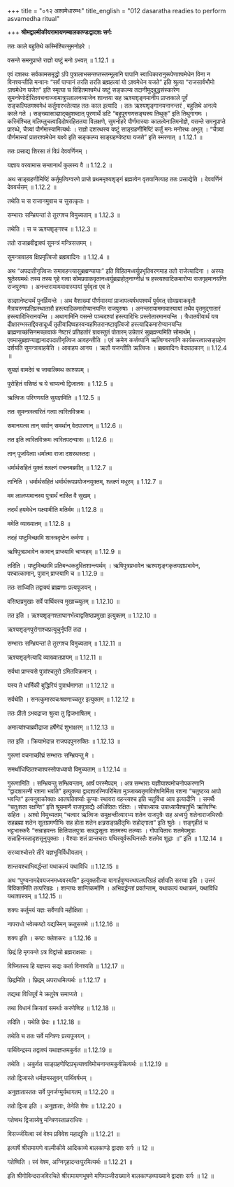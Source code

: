 +++
title = "०१२ अश्वमेधारम्भः"
title_english = "012 dasaratha readies to perform asvamedha ritual"

+++
**श्रीमद्वाल्मीकीयरामायणम्बालकाण्डःद्वादशः सर्गः**

ततः काले बहुतिथे कस्मिंश्चित्सुमनोहरे ।

वसन्ते समनुप्राप्ते राज्ञो यष्टुं मनो ऽभवत् ॥ 1.12.1 ॥

एवं दशरथः सर्वकामसमृद्धो ऽपि पुत्रालाभसन्तप्तस्तन्मूलानि पापानि स्वाधिकारानुरूपेणाश्वमेधेन विना न विनश्यन्तीति मन्वानः “सर्वं पाप्पानं तरति तरति ब्रह्महत्यां यो ऽश्वमेधेन यजते” इति श्रुत्या “राजसार्वभौमो ऽश्वमेधेन यजेत” इति स्मृत्या च विहितमश्वमेधं यष्टुं सङ्कल्प्य तदानीमुद्बुद्धसंस्कारेण सुमन्त्रेणोदीरितवचनाज्जामात्रुपलालनव्याजेन शान्तया सह ऋश्यशृङ्गमानीय प्राप्तकाले पूर्वं सङ्कल्पितमश्वमेधं कर्तुमारभतेत्याह ततः काल इत्यादि । ततः ऋश्यशृङ्गानयनानन्तरं , बहुतिथे अनल्पे काले गते । सङ्ख्यासञ्ज्ञाद्बहुशब्दात् पूरणार्थे डटि “बहुपूगगणसङ्घस्य तिथुक्” इति तिथुगागमः । कस्मिंश्चित् मलिम्लुचत्वादिदोषरहिततया विलक्षणे, सुमनोहरे पौर्णमास्याः कालत्वेनातिमनोज्ञे, वसन्ते समनुप्राप्ते प्रारब्धे, चैत्र्यां पौर्णमास्यामित्यर्थः । राज्ञो दशरथस्य यष्टुं साङ्ग्रहणीमिष्टिं कर्तुं मनः मनोरथः अभूत् । “चैत्र्यां पौर्णमास्यां प्रातरश्वमेधेन यक्ष्ये इति सङ्कल्प्य साङ्ग्रहण्येष्ट्या यजते” इति स्मरणात् ॥ 1.12.1 ॥

ततः प्रसाद्य शिरसा तं विप्रं देववर्णिनम् ।

यज्ञाय वरयामास सन्तानार्थं कुलस्य वै ॥ 1.12.2 ॥

अथ साङ्ग्रहणीमिष्टिं कर्तुमृत्विग्वरणे प्राप्ते प्रथममृश्यशृङ्गं ब्रह्मत्वेन वृतवानित्याह ततः प्रसाद्येति । देववर्णिनं देववर्चसम् ॥ 1.12.2 ॥

तथेति च स राजानमुवाच च सुसत्कृतः ।

सम्भाराः सम्भ्रियन्तां ते तुरगश्च विमुच्यताम् ॥ 1.12.3 ॥

तथेति । स च ऋश्यशृङ्गश्च ॥ 1.12.3 ॥

ततो राजाब्रवीद्वाक्यं सुमन्त्रं मन्त्रिसत्तमम् ।

सुमन्त्रावाहय क्षिप्रमृत्विजो ब्रह्मवादिनः ॥ 1.12.4 ॥

अथ “अपदातीनृत्विजः समावहन्त्यासुब्रह्मण्यायाः” इति विहितमध्वर्युप्रभृतिवरणमाह ततो राजेत्यादिना । अस्याः श्रुतेरयमर्थः तस्य तस्य गृहे गत्वा सोमप्रवाकवृतानध्वर्युब्रह्महोतृ़नाग्नीध्रं च हस्त्यश्वादिकमारोप्य राजगृहमानयन्ति राजपुरुषाः । अनन्तरायाममावास्यायां पूर्ववृता एव ते

सञ्ज्ञानेष्ट्यर्थं पुनर्व्रियन्ते । अथ वैशाख्यां पौर्णमास्यां प्राजापत्यर्षभपश्वर्थं पूर्ववत् सोमप्रवाकवृतौ मैत्रावरुणप्रतिप्रस्थातारौ हस्त्यादिकमारोप्यानयन्ति राजपुरुषाः । अनन्तरायाममावास्यायां तथैव वृतमुद्गातारं हस्त्यादिभिरानयन्ति । अथागामिनि वसन्ते पञ्चदश्यां हस्त्यादिभिः प्रस्तोतारमानयन्ति । त्रैधातवीयार्थं यत्र दीक्षारम्भस्तद्दिवसादूर्ध्वं तृतीयादिष्वहस्वन्वहमितरानष्टावृत्विजो हस्त्यादिकमारोप्यानयन्ति ब्राह्मणाच्छंसिनमच्छावाकं नेष्टारं प्रतिहर्तारं ग्रावस्तुतं पोतारम् उन्नेतारं सुब्रह्मण्यमिति सोमार्थम् । एवमासुब्रह्मण्याह्वानादपदातीनृत्विज आवहन्तीति । एवं क्रमेण कर्त्तव्यानि ऋत्विग्वरणानि कार्यकरत्वात्सङ्ग्रहेण दर्शयति सुमन्त्रावाहयेति । आवाहय आनय । ऋतौ यजन्तीति ऋत्विजः । ब्रह्मवादिनः वेदपाठकान् ॥ 1.12.4 ॥

सुयज्ञं वामदेवं च जाबालिमथ काश्यपम् ।

पुरोहितं वसिष्ठं च ये चाप्यन्ये द्विजातयः ॥ 1.12.5 ॥

ऋत्विजः परिगणयति सुयज्ञमिति ॥ 1.12.5 ॥

ततः सुमन्त्रस्त्वरितं गत्वा त्वरितविक्रमः ।

समानयत्स तान् सर्वान् समर्थान् वेदपारगान् ॥ 1.12.6 ॥

तत इति त्वरितविक्रमः त्वरितपदन्यासः ॥ 1.12.6 ॥

तान् पूजयित्वा धर्मात्मा राजा दशरथस्तदा ।

धर्मार्थसहितं युक्तं श्लक्ष्णं वचनमब्रवीत् ॥ 1.12.7 ॥

तानिति । धर्मार्थसहितं धर्मार्थरूपप्रयोजनयुक्तम्, श्लक्ष्णं मधुरम् ॥ 1.12.7 ॥

मम लालप्यमानस्य पुत्रार्थं नास्ति वै सुखम् ।

तदर्थं हयमेधेन यक्ष्यामीति मतिर्मम ॥ 1.12.8 ॥

ममेति व्याख्यातम् ॥ 1.12.8 ॥

तदहं यष्टुमिच्छामि शास्त्रदृष्टेन कर्मणा ।

ऋषिपुत्रप्रभावेन कामान् प्राप्स्यामि चाप्यहम् ॥ 1.12.9 ॥

तदिति । यष्टुमिच्छामि प्रतिबन्धकदुरितशान्त्यर्थम् । ऋषिपुत्रप्रभावेन ऋश्यशृङ्गकृतयज्ञप्रभावेन, पश्चात्कामान्, पुत्रान् प्राप्स्यामि च ॥ 1.12.9 ॥

ततः साध्विति तद्वाक्यं ब्राह्मणाः प्रत्यपूजयन् ।

वसिष्ठप्रमुखाः सर्वे पार्थिवस्य मुखाच्च्युतम् ॥ 1.12.10 ॥

तत इति । ऋश्यशृङ्गश्लाघागर्भत्वाद्वसिष्ठप्रमुखा इत्युक्तम् ॥ 1.12.10 ॥

ऋश्यशृङ्गपुरोगाश्चप्रत्यूचुर्नृपतिं तदा ।

सम्भाराः सम्भ्रियन्तां ते तुरगश्च विमुच्यताम् ॥ 1.12.11 ॥

ऋश्यशृङ्गेत्यादि व्याख्यातप्रायम् ॥ 1.12.11 ॥

सर्वथा प्राप्स्यसे पुत्रांश्चतुरो ऽमितविक्रमान् ।

यस्य ते धार्मिकी बुद्धिरियं पुत्रार्थमागता ॥ 1.12.12 ॥

सर्वथेति । सनत्कुमारवचःश्रवणाच्चतुर इत्युक्तम् ॥ 1.12.12 ॥

ततः प्रीतो ऽभवद्राजा श्रुत्वा तु द्विजभाषितम् ।

अमात्यांश्चाब्रवीद्राजा हर्षेणेदं शुभाक्षरम् ॥ 1.12.13 ॥

तत इति । क्रियाभेदान्न राजपदपुनरुक्तिः ॥ 1.12.13 ॥

गुरूणां वचनाच्छीघ्रं सम्भाराः सम्भ्रियन्तु मे ।

समर्थाधिष्ठितश्चाश्वस्सोपाध्यायो विमुच्यताम् ॥ 1.12.14 ॥

गुरूणामिति । सम्भ्रियन्तु सम्भ्रियन्ताम्, आर्षं परस्मैपदम् । अत्र सम्भाराः यज्ञीयाश्वमोचनोपकरणानि “द्वादशारत्नी रशना भवति” इत्युक्त्या द्वादशारत्निपरिमिता मुञ्जाख्यतृणविशेषनिर्मिता रशना “चतुष्टय्य आपो भवन्ति” इत्यनुवाकोक्ताः आतपतिवर्ष्याः कूप्याः स्थावरा वहन्त्यश्च इति चतुर्विधा आप इत्यादीनि । समर्थैः “चतुःशता रक्षन्ति” इति श्रूयमाणै राजपुत्राद्यैः अधिष्ठितः रक्षितः । सोपाध्यायः उपाध्यायैश्चतुर्भिः ऋत्विग्भिः सहितः । अश्वो विमुच्यताम् “चत्वार ऋत्विजः समुक्षन्तीत्यारभ्य शतेन राजपुत्रैः सह अध्वर्युः शतेनाराजभिरुग्रैः सहब्रह्मा शतेन सूतग्रामणीभिः सह होता शतेन क्षत्र्रसङ्ग्रहीतृभिः सहोद्गाता” इति श्रुतेः । सङ्गृहीतं च भट्टभास्करैः “सन्नाहवन्तः क्षितिपालपुत्राः सन्नद्धसूताः शतमस्य तल्प्याः । गोपायितारः शतमेवमुग्राः सन्नाहिनस्तादृशसूनुयुक्ताः । वैश्याः शतं प्रान्तचराः पथिस्युर्वरूथिनस्तैः शतमेव शूद्राः ॥” इति ॥ 1.12.14 ॥

सरय्वाश्चोत्तरे तीरे यज्ञभूमिर्विधीयताम् ।

शान्तयश्चाभिवर्द्धन्तां यथाकल्पं यथाविधि ॥ 1.12.15 ॥

अथ “पुण्यनामदेवयजनमध्यवस्यति” इत्युक्तरीत्या यागार्हपुण्यस्थपलपरिग्रहं दर्शयति सरय्वा इति । उत्तरं विविक्तमिति तत्परिग्रहः । शान्तयः शान्तिकर्माणि । अभिवर्द्धन्तां प्रवर्तन्ताम्, यथाकल्पं यथाक्रमं, यथाविधि यथाशास्त्रम् ॥ 1.12.15 ॥

शक्यः कर्तुमयं यज्ञः सर्वेणापि महीक्षिता ।

नापराधो भवेत्कष्टो यद्यस्मिन् क्रतुसत्तमे ॥ 1.12.16 ॥

शक्य इति । कष्टः क्लेशकरः ॥ 1.12.16 ॥

छिद्रं हि मृगयन्ते ऽत्र विद्वांसो ब्रह्मराक्षसाः ।

विघ्नितस्य हि यज्ञस्य सद्यः कर्ता विनश्यति ॥ 1.12.17 ॥

छिद्रमिति । छिद्रम् अपराधमित्यर्थः ॥ 1.12.17 ॥

तद्यथा विधिपूर्वं मे क्रतुरेष समाप्यते ।

तथा विधानं क्रियतां समर्थाः करणेष्विह ॥ 1.12.18 ॥

तदिति । यथेति छेदः ॥ 1.12.18 ॥

तथेति च ततः सर्वे मन्त्रिणः प्रत्यपूजयन् ।

पार्थिवेन्द्रस्य तद्वाक्यं यथाज्ञप्तमकुर्वत ॥ 1.12.19 ॥

तथेति । अकुर्वत साङ्ग्रहणेष्टिप्रभृत्यश्वविमोचनान्तमकुर्वन्नित्यर्थः ॥ 1.12.19 ॥

ततो द्विजास्ते धर्मज्ञमस्तुवन् पार्थिवर्षभम् ।

अनुज्ञातास्ततः सर्वे पुनर्जग्मुर्यथागतम् ॥ 1.12.20 ॥

ततो द्विजा इति । अनुज्ञाताः, तेनेति शेषः ॥ 1.12.20 ॥

गतेष्वथ द्विजाग्र्येषु मन्त्रिणस्तान्नराधिपः ।

विसर्ज्जयित्वा स्वं वेश्म प्रविवेश महाद्युतिः ॥ 1.12.21 ॥

इत्यार्षे श्रीरामायणे वाल्मीकीये आदिकाव्ये बालकाण्डे द्वादशः सर्गः ॥ 12 ॥

गतेष्विति । स्वं वेश्म, अग्निगृहादन्तःपुरमित्यर्थः ॥ 1.12.21 ॥

इति श्रीगोविन्दराजविरचिते श्रीरामायणभूषणे मणिमञ्जीराख्याने बालकाण्डव्याख्याने द्वादशः सर्गः ॥ 12 ॥
